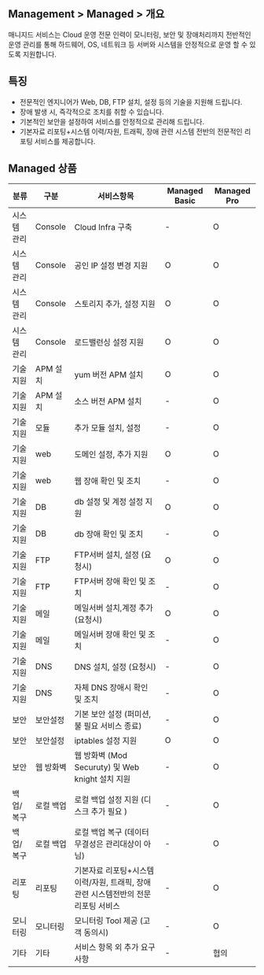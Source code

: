 ## Management > Managed > 개요

매니지드 서비스는 Cloud 운영 전문 인력이 모니터링, 보안 및 장애처리까지 전반적인 운영 관리를 통해 하드웨어, OS, 네트워크 등 서버와 시스템을 안정적으로 운영 할 수 있도록 지원합니다. 

## 특징 
* 전문적인 엔지니어가 Web, DB, FTP 설치, 설정 등의 기술을 지원해 드립니다.
* 장애 발생 시, 즉각적으로 조치를 취할 수 있습니다. 
* 기본적인 보안을 설정하여 서비스를 안정적으로 관리해 드립니다. 
* 기본자료 리포팅+시스템 이력/자원, 트래픽, 장애 관련 시스템 전반의 전문적인 리포팅 서비스를 제공합니다. 

## Managed 상품 
| 분류 |구분|서비스항목  | Managed Basic | Managed Pro |
| --- | --- | --- | --- |--- |
| 시스템 관리  | Console | Cloud Infra 구축 | - | O |
| 시스템 관리  | Console | 공인 IP 설정 변경 지원 | O | O |
| 시스템 관리  | Console | 스토리지 추가, 설정 지원 | O | O |
| 시스템 관리  | Console | 로드밸런싱 설정 지원 | O | O |
| 기술지원  | APM 설치 | yum 버전 APM 설치 | O | O |
| 기술지원  | APM 설치 | 소스 버전 APM 설치 | - | O |
| 기술지원  | 모듈 | 추가 모듈 설치, 설정 | - | O |
| 기술지원  | web | 도메인 설정, 추가 지원 | O | O |
| 기술지원  | web | 웹 장애 확인 및 조치 |  - | O |
| 기술지원  | DB | db 설정 및 계정 설정 지원 | O | O |
| 기술지원  | DB | db 장애 확인 및 조치 | - | O |
| 기술지원  | FTP | FTP서버 설치, 설정 (요청시) | O | O |
| 기술지원  | FTP | FTP서버 장애 확인 및 조치 | - | O |
| 기술지원  | 메일 | 메일서버 설치,계정 추가 (요청시) | O | O |
| 기술지원  | 메일 | 메일서버 장애 확인 및 조치 | - | O |
| 기술지원  | DNS | DNS 설치, 설정 (요청시) | - | O |
| 기술지원  | DNS | 자체 DNS 장애시 확인 및 조치 | - | O |
| 보안  | 보안설정 | 기본 보안 설정 (퍼미션, 불 필요 서비스 종료) | - | O |
| 보안  | 보안설정 | iptables 설정 지원 | O | O |
| 보안  | 웹 방화벽 | 웹 방화벽 (Mod Securuty) 및 Web knight 설치 지원 | - | O |
| 백업/복구  | 로컬 백업 | 로컬 백업 설정 지원 (디스크 추가 필요 ) | - | O |
| 백업/복구  | 로컬 백업 | 로컬 백업 복구 (데이터 무결성은 관리대상이 아님) | - | O |
| 리포팅  | 리포팅 | 기본자료 리포팅+시스템이력/자원, 트래픽, 장애관련 시스템전반의 전문 리포팅 서비스  | - | O |
| 모니터링  | 모니터링 | 모니터링 Tool 제공 (고객 동의시) | - | O |
| 기타  | 기타 | 서비스 항목 외 추가 요구사항 | - | 협의 |
